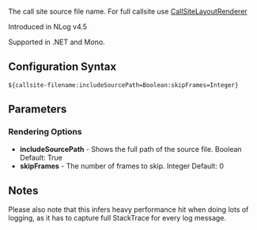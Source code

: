 The call site source file name. For full callsite use [CallSiteLayoutRenderer](Callsite-Layout-Renderer)

Introduced in NLog v4.5

Supported in .NET and Mono.

## Configuration Syntax
```
${callsite-filename:includeSourcePath=Boolean:skipFrames=Integer}
```

## Parameters
### Rendering Options
* **includeSourcePath** - Shows the full path of the source file. Boolean Default: True
* **skipFrames** - The number of frames to skip. Integer Default: 0

## Notes
Please also note that this infers heavy performance hit when doing lots of logging, as it has to capture full StackTrace for every log message.